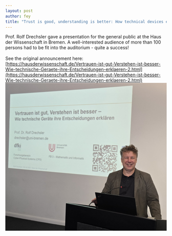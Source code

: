```yaml
---
layout: post
author: fey
title: "Trust is good, understanding is better: How technical devices explain their decisions"
---
```


Prof. Rolf Drechsler gave a presentation for the general public at the Haus der Wissenschaft in Bremen. A well-interested audience of more than 100 persons had to be fit into the auditorium - quite a success!
<br>
<br>
See the original announcement here:
<br>
[https://hausderwissenschaft.de/Vertrauen-ist-gut-Verstehen-ist-besser-Wie-technische-Geraete-ihre-Entscheidungen-erklaeren-2.html](https://hausderwissenschaft.de/Vertrauen-ist-gut-Verstehen-ist-besser-Wie-technische-Geraete-ihre-Entscheidungen-erklaeren-2.html)
<br>
<img src="\assets\img\20250809_hdw_drechsler.jpg" class="img-fluid" alt="Before the presentation">
<br>

